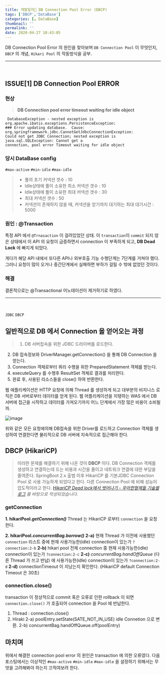 ```yaml
---
title: 개발일지🌟 DB Connection Pool Error (DBCP)
tags: ['DBCP','DataBase']
categories: [☁️ DataBase]
thumbnail: ''
permalink: ''
date: 2020-04-27 10:43:05
---
```


DB Connection Pool Error 의 원인을 찾아보며
`DB Connection Pool` 이 무엇인지, `DBCP` 의 개념, `Hikari Pool` 의 작동방식을 공부.
<!-- excerpt -->
<!-- toc -->

---

<br/>

## ISSUE[1] DB Connection Pool ERROR

### 현상
>__DB Connection pool error timeout waiting for idle object__
```
 DatabaseException - nested exception is org.apache.ibatis.exceptions.PersistenceException:
### Error updating database.  Cause: org.springframework.jdbc.CannotGetJdbcConnectionException: 
Could not get JDBC Connection; nested exception is java.sql.SQLException: Cannot get a 
connection, pool error Timeout waiting for idle object
```

### 당시 DataBase config
`#max-active` `#min-idle` `#max-idle`
>* 풀의 초기 커넥션 갯수 : 10
>* Idle상태에 풀이 소유한 최소 커넥션 갯수 : 10
>* Idle상태에 풀이 소유한 최대 커넥션 갯수 : 30
>* 최대 커넥션 갯수 : 50
>* 커넥션이 존재하지 않을 때, 커넥션을 얻기까지 대기하는 최대 대기시간 : 5000

### 원인 : @Transaction
특정 API 에서 `@Trnasaction` 이 걸려있었던 상태.
이 `transaction`이 `commit` 되지 않은 상태에서 이 API 의 요청이 급증하면서 connection 이 부족하게 되고, __DB Dead Lock__ 에 빠지게 되었다.

게다가 해당 API 내에서 또다른 API나 외부호출 기능 수행단계는 7단계를 거쳐야 했다. 그러니 요청이 많이 오거나 중간단계에서 실패하면 부하가 걸릴 수 밖에 없었던 것이다.

### 해결

결론적으로는 @Transactional 어노테이션이 제거하기로 하였다.

---
<br/>


`JDBC` `DBCP`
## 일반적으로 DB 에서 Connection 을 얻어오는 과정
>1. DB 서버접속을 위한 JDBC 드라이버를 로드한다.
2. DB 접속정보와 DriverManager.getConnection() 을 통해 DB Connection 을 얻는다.
3. Connection 객체로부터 쿼리 수행을 위한 PreparedStatement 객체를 받는다.
4. executeQuery 를 수행후 ResultSet 객체로 결과를 처리한다.
5. 완료 후, 사용된 리소스들을 close() 하여 반환한다.

웹 애플리케이션은 HTTP 요청에 의해 Thread 를 생성하게 되고 대부분의 비지니스 로직은 DB 서버로부터 데이터를 얻게 된다.
웹 어플리케이션을 지탱하는 WAS 에서 DB 서버에 접근을 시작하고 데이터를 가져오기까지 어느 단계에서 가장 많은 비용이 소비될까.

![image](https://user-images.githubusercontent.com/28856435/80331215-6764b280-8882-11ea-93f6-277ba2a0a99d.png)
     
위와 같은 모든 요청에의해 DB접속을 위한 Driver를 로드하고 Connection 객체를 생성하여 연결한다면 물리적으로 DB 서버에 지속적으로 접근해야 한다.

## DBCP (HikariCP)
>이러한 문제를 해결하기 위해 나온 것이 **DBCP** 이다. DB Connection 객체를 생성하고 연결하는데 드는 비용과 시간을 줄이고 네트워크 연결에 대한 부담을 줄여준다.
SpringBoot 2.x 출범 이후 HikariCP 를 기본JDBC Connection Pool 로 사용 가능하게 되었다고 한다. 다른 Connection Pool 에 비해 성능이 압도적이라고 한다.
_[HikariCP Dead lock에서 벗어나기 - 우아한형제들 기술블로그](https://woowabros.github.io/experience/2020/02/06/hikaricp-avoid-dead-lock.html) 를 바탕으로 작성되었습니다._

### getConnection
**1. hikariPool._getConnection()_**
Thread 는 HikariCP 로부터 `connection` 을 요청한다.

**2. hikariPool._concurrentBag.borrow()_**
**2-a)** 현재 Thread 가 이전에 사용했던 `connection` 리스트 중에 현재 사용가능한(idle) connection이 있는가
`?connection:2-b`
**2-b)** hikari pool 전체 connection 중 현재 사용가능한(idle) connection이 있는가
`?connection:2-c`
**2-c)** _concurrentBag.handOffQueue_ (다른 Thread 가 쓰고 반납) 에 사용가능한(idle) connection이 있는가
`?connection:2-d`
**2-d)** connectionTimeout 이 지났는지 확인한다. (HikariCP default Connection Timeout 은 30초)

### connection.close()
transaction 이 정상적으로 commit 혹은 오류로 인한 rollback 이 되면 `connection.close()` 가 호출되어 connection 을 Pool 에 반납한다.
1. Thread : connection.close() 
2. Hiraki
2-a) poolEntry.setState(SATE_NOT_IN_USE) idle Connetion 으로 변환.
2-b) concurrentBag.handOffQueue.off(poolEntry)

## 마치며
위에서 해결한 connection pool error 의 원인은 transaction 에 의한 오류였다. 다음 포스팅에서는 이상적인 `#max-active` `#min-idle` `#max-idle` 을 설정하기 위해서는 무엇을 고려해봐야 하는지 끄적여보려 한다.



